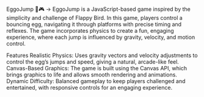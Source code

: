 EggoJump 🥚🎮 ->
EggoJump is a JavaScript-based game inspired by the simplicity and challenge of Flappy Bird. In this game, players control a bouncing egg, navigating it through platforms with precise timing and reflexes. The game incorporates physics to create a fun, engaging experience, where each jump is influenced by gravity, velocity, and motion control.

Features
Realistic Physics: Uses gravity vectors and velocity adjustments to control the egg’s jumps and speed, giving a natural, arcade-like feel.
Canvas-Based Graphics: The game is built using the Canvas API, which brings graphics to life and allows smooth rendering and animations.
Dynamic Difficulty: Balanced gameplay to keep players challenged and entertained, with responsive controls for an engaging experience.
